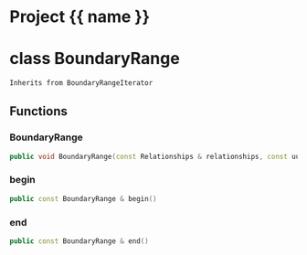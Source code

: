 <script setup>
import {useRoute} from 'vitepress'
const {path} = useRoute()
const tokens = path.split('/')
const words = tokens[2].split('-');
for (let i = 0; i < words.length; i++) {
    words[i] = words[i].charAt(0).toUpperCase() + words[i].slice(1);
    words[i] = words[i].replace('geode', 'Geode')
}
const name = words.join('-');
</script>
# Project {{ name }}

# class BoundaryRange


```cpp
Inherits from BoundaryRangeIterator
```



## Functions

### BoundaryRange

```cpp
public void BoundaryRange(const Relationships & relationships, const uuid & component_id)
```


### begin

```cpp
public const BoundaryRange & begin()
```


### end

```cpp
public const BoundaryRange & end()
```




